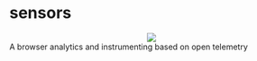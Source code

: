 # sensors
<center>
  <img src="https://media.istockphoto.com/vectors/sensor-icon-vector-id926133126?k=6&m=926133126&s=612x612&w=0&h=H9c6dvp7Mrh-nE7IYGj_BZs0WgegKFvRXJvJhZICKl4=" >
</center>
A browser analytics and instrumenting based on open telemetry
